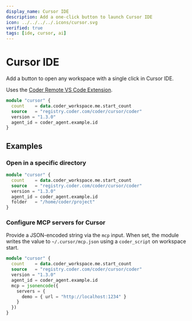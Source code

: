 ```yaml
---
display_name: Cursor IDE
description: Add a one-click button to launch Cursor IDE
icon: ../../../../.icons/cursor.svg
verified: true
tags: [ide, cursor, ai]
---
```


# Cursor IDE

Add a button to open any workspace with a single click in Cursor IDE.

Uses the [Coder Remote VS Code Extension](https://github.com/coder/vscode-coder).

```tf
module "cursor" {
  count    = data.coder_workspace.me.start_count
  source   = "registry.coder.com/coder/cursor/coder"
  version = "1.3.0"
  agent_id = coder_agent.example.id
}
```

## Examples

### Open in a specific directory

```tf
module "cursor" {
  count    = data.coder_workspace.me.start_count
  source   = "registry.coder.com/coder/cursor/coder"
  version = "1.3.0"
  agent_id = coder_agent.example.id
  folder   = "/home/coder/project"
}
```

### Configure MCP servers for Cursor

Provide a JSON-encoded string via the `mcp` input. When set, the module writes the value to `~/.cursor/mcp.json` using a `coder_script` on workspace start.

```tf
module "cursor" {
  count    = data.coder_workspace.me.start_count
  source   = "registry.coder.com/coder/cursor/coder"
  version = "1.3.0"
  agent_id = coder_agent.example.id
  mcp = jsonencode({
    servers = {
      demo = { url = "http://localhost:1234" }
    }
  })
}
```
